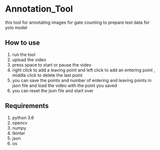 # Annotation_Tool
this tool for annotating images for gate counting to prepare test data for yolo model
## How to use
1. run the tool
2. upload the video
3. press space to start or pause the video
4. right click to add a leaving point and left click to add an entering point , middle click to delete the last point
5. you can save the points and number of entering and leaving points in json file and load the video with the point you saved
6. you can reset the json file and start over

## Requirements
1. python 3.6
2. opencv
3. numpy
4. tkinter
5. json
6. os



